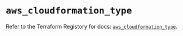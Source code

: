 # `aws_cloudformation_type`

Refer to the Terraform Registory for docs: [`aws_cloudformation_type`](https://registry.terraform.io/providers/hashicorp/aws/5.9.0/docs/resources/cloudformation_type).
